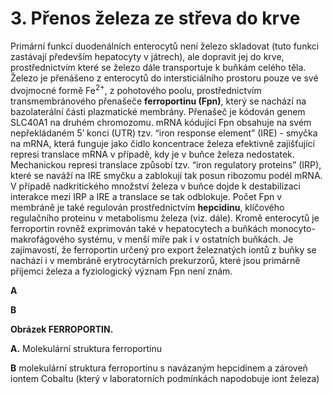 # 3. Přenos železa ze střeva do krve

Primární funkcí duodenálních enterocytů není železo skladovat (tuto funkci zastávají především hepatocyty v játrech), ale dopravit jej do krve, prostřednictvím které se železo dále transportuje k buňkám celého těla. Železo je přenášeno z enterocytů do intersticiálního prostoru pouze ve své dvojmocné formě Fe<sup>2+</sup>, z pohotového poolu, prostřednictvím transmembránového přenašeče **ferroportinu (Fpn)**, který se nachází na bazolaterální části plazmatické membrány. Přenašeč je kódován genem SLC40A1 na druhém chromozomu. mRNA kódující Fpn obsahuje na svém nepřekládaném 5’ konci (UTR) tzv. “iron response element” (IRE) - smyčka na mRNA, která funguje jako čidlo koncentrace železa efektivně zajišťující represi translace mRNA v případě, kdy je v buňce železa nedostatek. Mechanickou represi translace způsobí tzv. “iron regulatory proteins” (IRP), které se naváží na IRE smyčku a zablokují tak posun ribozomu podél mRNA. V případě nadkritického množství železa v buňce dojde k destabilizaci interakce mezi IRP a IRE a translace se tak odblokuje. Počet Fpn v membráně je také regulován prostřednictvím **hepcidinu**, klíčového regulačního proteinu v metabolismu železa (viz. dále). Kromě enterocytů je ferroportin rovněž exprimován také v hepatocytech a buňkách monocyto-makrofágového systému, v menší míře pak i v ostatních buňkách. Je zajímavostí, že ferroportin určený pro export železnatých iontů z buňky se nachází i v membráně erytrocytárních prekurzorů, které jsou primárně příjemci železa a fyziologický význam Fpn není znám.

<div class="w3-row">
<div class="w3-col s5">

**A**
<bdl-pdb-pdbe-molstar molecule-id="6w4s"></bdl-pdb-pdbe-molstar>
</div>
<div class="w3-col s5">

**B**
<bdl-pdb-pdbe-molstar molecule-id="6wbv"></bdl-pdb-pdbe-molstar>


</div>
<div class="w3-col s2">

**Obrázek FERROPORTIN.** 

**A.** Molekulární struktura ferroportinu 

**B** molekulární struktura ferroportinu s navázaným hepcidinem a zároveň iontem Cobaltu (který v laboratorních podmínkách napodobuje iont železa)

</div>
</div>